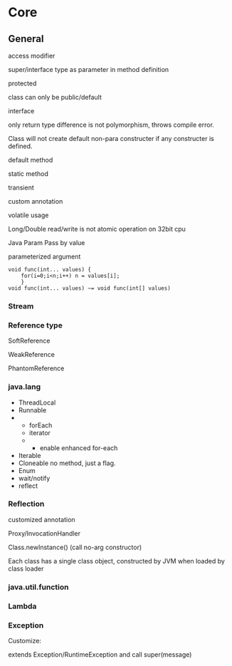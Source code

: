# Core

## General 

access modifier 

super/interface type as parameter in method definition

protected 

class can only be public/default 

interface 

only return type difference is not polymorphism, throws compile error.

Class will not create default non-para constructer if any constructer is defined.

default method 

static method 

transient 

custom annotation 

volatile usage 

Long/Double read/write is not atomic operation on 32bit cpu 

Java Param Pass by value

parameterized argument 

```text
void func(int... values) { 
    for(i=0;i<n;i++) n = values[i]; 
    }
void func(int... values) ~= void func(int[] values)
```



### Stream 

### Reference type

SoftReference 

WeakReference 

PhantomReference 

### java.lang 

* ThreadLocal
* Runnable
* * forEach 
  * iterator 
  * * enable enhanced for-each 
* Iterable
* Cloneable no method, just a flag. 
* Enum 
* wait/notify 
* reflect

### Reflection 

customized annotation 

Proxy/InvocationHandler 

Class.newInstance\(\) \(call no-arg constructor\) 

Each class has a single class object, constructed by JVM when loaded by class loader

### java.util.function

### Lambda

### Exception

Customize:

extends Exception/RuntimeException and call super\(message\)


